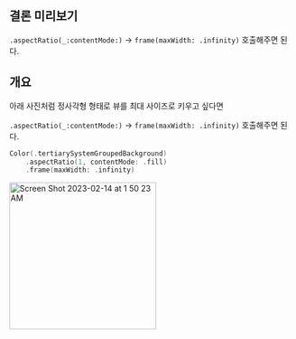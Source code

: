 ## 결론 미리보기

`.aspectRatio(_:contentMode:)` -> `frame(maxWidth: .infinity)` 호출해주면 된다.


## 개요

아래 사진처럼 정사각형 형태로 뷰를 최대 사이즈로 키우고 싶다면

`.aspectRatio(_:contentMode:)` -> `frame(maxWidth: .infinity)` 호출해주면 된다.

```swift
Color(.tertiarySystemGroupedBackground)
    .aspectRatio(1, contentMode: .fill)
    .frame(maxWidth: .infinity)
```


<img width="260" alt="Screen Shot 2023-02-14 at 1 50 23 AM" src="https://user-images.githubusercontent.com/53814741/218520295-b9c3307d-28ae-4e22-84b6-01cc2483ba57.png">
